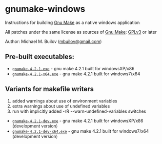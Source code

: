 # gnumake-windows
Instructions for building [Gnu Make](https://www.gnu.org/software/make) as a native windows application

All patches under the same license as sources of [Gnu Make](https://www.gnu.org/software/make): [GPLv3](https://www.gnu.org/licenses/gpl-3.0.html) or later

Author: Michael M. Builov (mbuilov@gmail.com)

## Pre-built executables:
- [`gnumake-4.2.1.exe`](/gnumake-4.2.1.exe) - gnu make 4.2.1 built for windowsXP/x86
- [`gnumake-4.2.1-x64.exe`](/gnumake-4.2.1-x64.exe) - gnu make 4.2.1 built for windows7/x64

## Variants for makefile writers

1) added warnings about use of environment variables
2) extra warnings about use of undefined variables
3) run with implicitly added -rR --warn-undefined-variables switches

- [`gnumake-4.2.1-dev.exe`](/gnumake-4.2.1-dev.exe) - gnu make 4.2.1 built for windowsXP/x86 (development version)
- [`gnumake-4.2.1-dev-x64.exe`](/gnumake-4.2.1-dev-x64.exe) - gnu make 4.2.1 built for windows7/x64 (development version)
